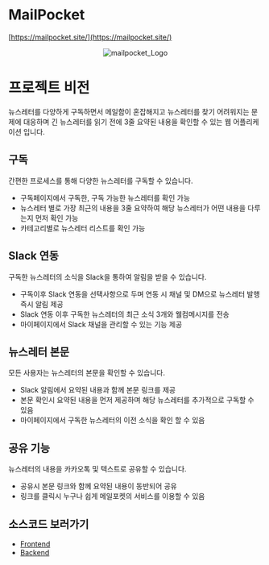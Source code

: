 # MailPocket

[https://mailpocket.site/](https://mailpocket.site/)
<p align="center">
  <img src="https://github.com/moonjunyoung/mailpocket/assets/110980148/66e862d4-7fd7-46da-9cd0-7c2d478ac0fd" alt="mailpocket_Logo">
</p>

# 프로젝트 비전
뉴스레터를 다양하게 구독하면서 메일함이 혼잡해지고 뉴스레터를 찾기 어려워지는 문제에 대응하며
긴 뉴스레터를 읽기 전에 3줄 요약된 내용을 확인할 수 있는 웹 어플리케이션 입니다.

## 구독
간편한 프로세스를 통해 다양한 뉴스레터를 구독할 수 있습니다.
- 구독페이지에서 구독한, 구독 가능한 뉴스레터를 확인 가능
- 뉴스레터 별로 가장 최근의 내용을 3줄 요약하여 해당 뉴스레터가 어떤 내용을 다루는지 먼저 확인 가능
- 카테고리별로 뉴스레터 리스트를 확인 가능

## Slack 연동
구독한 뉴스레터의 소식을 Slack을 통하여 알림을 받을 수 있습니다.
- 구독이후 Slack 연동을 선택사항으로 두며 연동 시 채널 및 DM으로 뉴스레터 발행 즉시 알림 제공
- Slack 연동 이후 구독한 뉴스레터의 최근 소식 3개와 웰컴메시지를 전송
- 마이페이지에서 Slack 채널을 관리할 수 있는 기능 제공

## 뉴스레터 본문
모든 사용자는 뉴스레터의 본문을 확인할 수 있습니다.
- Slack 알림에서 요약된 내용과 함께 본문 링크를 제공
- 본문 확인시 요약된 내용을 먼저 제공하며 해당 뉴스레터를 추가적으로 구독할 수 있음
- 마이페이지에서 구독한 뉴스레터의 이전 소식을 확인 할 수 있음

## 공유 기능
뉴스레터의 내용을 카카오톡 및 텍스트로 공유할 수 있습니다.
- 공유시 본문 링크와 함께 요약된 내용이 동반되어 공유
- 링크를 클릭시 누구나 쉽게 메일포켓의 서비스를 이용할 수 있음


## 소스코드 보러가기
- [Frontend](https://github.com/moonjunyoung/mailpocket/tree/master/frontend)
- [Backend](https://github.com/moonjunyoung/mailpocket/tree/master/backend)



